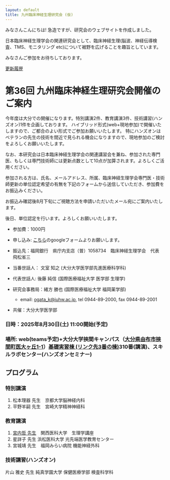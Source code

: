 ```yaml
---
layout: default
title: 九州臨床神経生理研究会 (仮)
---
```


みなさんこんにちは! 急造ですが、研究会のウェブサイトを作成しました。

日本臨床神経生理学会の関連研究会として、臨床神経生理(脳波、神経伝導検査、TMS、モニタリング etc)について裾野を広げることを趣旨としています。

みなさんご参加をお待ちしております。

[更新履歴](./history.md)

# 第36回 九州臨床神経生理研究会開催のご案内

今年度は大分での開催になります。特別講演2件、教育講演3件、技術講習(ハンズオン)1件を企画しております。
ハイブリッド形式(web+現地参加)で開催いたしますので、ご都合のよい形式でご参加お願いいたします。
特にハンズオンはベテランの先生の技術を間近で見られる機会になりますので、現地参加のご検討をよろしくお願いいたします。

なお、本研究会は日本臨床神経生理学会の関連講習会を兼ね、参加された専門医、もしくは専門技術師には更新点数として10点が加算されます。よろしくご活用ください。

参加される方は、氏名、メールアドレス、所属、臨床神経生理学会専門医・技術師更新の単位認定希望の有無を下記のフォームから送信していただき、参加費をお振込みください。

お振込み確認後8月下旬にご視聴方法を申請いただいたメール宛にご案内いたします。

後日、単位認定を行います。よろしくお願いいたします。

- 参加費：1000円
- 申し込み: [こちら](https://forms.gle/NLAUABVcNnrkXBQW8)のgoogleフォームよりお願いします。
- 振込先：福岡銀行　県庁内支店（普）1058734　臨床神経生理学会　代表　飛松省三

- 当番世話人： 文室 知之 (大分大学医学部先進医療科学科)
- 代表世話人: 後藤 純信 (国際医療福祉大学 医学部 生理学)
- 研究会事務局：緒方 勝也 (国際医療福祉大学 福岡薬学部)
  - email: ogata_k@iuhw.ac.jp, tel 0944-89-2000, fax 0944-89-2001
- 共催：大分大学医学部

### 日時：2025年8月30日(土) 11:00開始(予定)

### 場所: web(teams予定)+大分大学挾間キャンパス（[大分県由布市挾間町医大ヶ丘1-1](https://maps.app.goo.gl/jjBN7UfhmkwpAaqu7)）[基礎実習棟 (リンク先3番の棟)](https://www.med.oita-u.ac.jp/campus/map.html#annai-joho)310番(講演)、スキルラボセンター(ハンズオンセミナー)

## プログラム

### 特別講演

1. 松本理器 先生　京都大学脳神経内科
2. 平野羊嗣 先生　宮崎大学精神神経科

### 教育講演

1. [宮内哲 先生](./files/abstract_miyauchi.pdf)　関西医科大学　生理学講座
2. 星詳子 先生 浜松医科大学 光先端医学教育センター
3. 宮城靖 先生　福岡みらい病院 機能神経外科

### 技術講習(ハンズオン)

片山 雅史 先生 純真学園大学 保健医療学部 検査科学科
